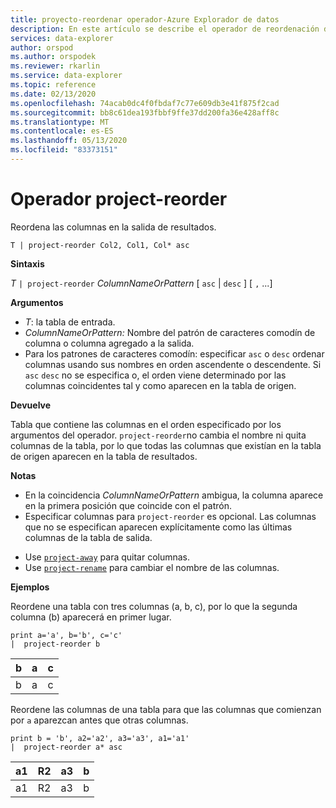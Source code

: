 ```yaml
---
title: proyecto-reordenar operador-Azure Explorador de datos
description: En este artículo se describe el operador de reordenación del proyecto en Azure Explorador de datos.
services: data-explorer
author: orspod
ms.author: orspodek
ms.reviewer: rkarlin
ms.service: data-explorer
ms.topic: reference
ms.date: 02/13/2020
ms.openlocfilehash: 74acab0dc4f0fbdaf7c77e609db3e41f875f2cad
ms.sourcegitcommit: bb8c61dea193fbbf9ffe37dd200fa36e428aff8c
ms.translationtype: MT
ms.contentlocale: es-ES
ms.lasthandoff: 05/13/2020
ms.locfileid: "83373151"
---
```

# <a name="project-reorder-operator"></a>Operador project-reorder

Reordena las columnas en la salida de resultados.

```kusto
T | project-reorder Col2, Col1, Col* asc
```

**Sintaxis**

*T* `| project-reorder` *ColumnNameOrPattern* [ `asc` | `desc` ] [ `,` ...]

**Argumentos**

* *T*: la tabla de entrada.
* *ColumnNameOrPattern:* Nombre del patrón de caracteres comodín de columna o columna agregado a la salida.
* Para los patrones de caracteres comodín: especificar `asc` o `desc` ordenar columnas usando sus nombres en orden ascendente o descendente. Si `asc` `desc` no se especifica o, el orden viene determinado por las columnas coincidentes tal y como aparecen en la tabla de origen.

**Devuelve**

Tabla que contiene las columnas en el orden especificado por los argumentos del operador. `project-reorder`no cambia el nombre ni quita columnas de la tabla, por lo que todas las columnas que existían en la tabla de origen aparecen en la tabla de resultados.

**Notas**

- En la coincidencia *ColumnNameOrPattern* ambigua, la columna aparece en la primera posición que coincide con el patrón.
- Especificar columnas para `project-reorder` es opcional. Las columnas que no se especifican aparecen explícitamente como las últimas columnas de la tabla de salida.

* Use [`project-away`](projectawayoperator.md) para quitar columnas.
* Use [`project-rename`](projectrenameoperator.md) para cambiar el nombre de las columnas.


**Ejemplos**

Reordene una tabla con tres columnas (a, b, c), por lo que la segunda columna (b) aparecerá en primer lugar.

<!-- csl: https://help.kusto.windows.net/Samples -->
```kusto
print a='a', b='b', c='c'
|  project-reorder b
```

|b|a|c|
|---|---|---|
|b|a|c|

Reordene las columnas de una tabla para que las columnas que comienzan por `a` aparezcan antes que otras columnas.

<!-- csl: https://help.kusto.windows.net/Samples -->
```kusto
print b = 'b', a2='a2', a3='a3', a1='a1'
|  project-reorder a* asc
```

|a1|R2|a3|b|
|---|---|---|---|
|a1|R2|a3|b|
